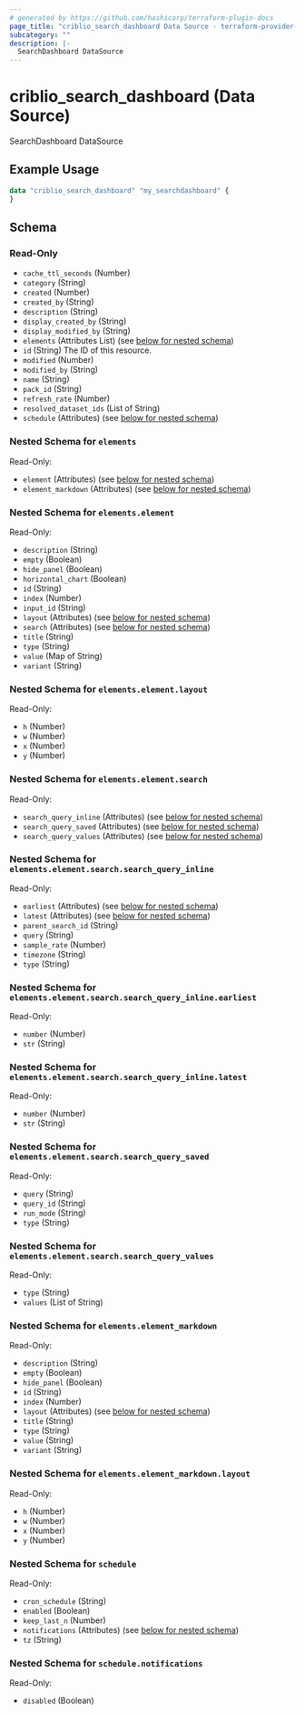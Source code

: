 ```yaml
---
# generated by https://github.com/hashicorp/terraform-plugin-docs
page_title: "criblio_search_dashboard Data Source - terraform-provider-criblio"
subcategory: ""
description: |-
  SearchDashboard DataSource
---
```


# criblio_search_dashboard (Data Source)

SearchDashboard DataSource

## Example Usage

```terraform
data "criblio_search_dashboard" "my_searchdashboard" {
}
```

<!-- schema generated by tfplugindocs -->
## Schema

### Read-Only

- `cache_ttl_seconds` (Number)
- `category` (String)
- `created` (Number)
- `created_by` (String)
- `description` (String)
- `display_created_by` (String)
- `display_modified_by` (String)
- `elements` (Attributes List) (see [below for nested schema](#nestedatt--elements))
- `id` (String) The ID of this resource.
- `modified` (Number)
- `modified_by` (String)
- `name` (String)
- `pack_id` (String)
- `refresh_rate` (Number)
- `resolved_dataset_ids` (List of String)
- `schedule` (Attributes) (see [below for nested schema](#nestedatt--schedule))

<a id="nestedatt--elements"></a>
### Nested Schema for `elements`

Read-Only:

- `element` (Attributes) (see [below for nested schema](#nestedatt--elements--element))
- `element_markdown` (Attributes) (see [below for nested schema](#nestedatt--elements--element_markdown))

<a id="nestedatt--elements--element"></a>
### Nested Schema for `elements.element`

Read-Only:

- `description` (String)
- `empty` (Boolean)
- `hide_panel` (Boolean)
- `horizontal_chart` (Boolean)
- `id` (String)
- `index` (Number)
- `input_id` (String)
- `layout` (Attributes) (see [below for nested schema](#nestedatt--elements--element--layout))
- `search` (Attributes) (see [below for nested schema](#nestedatt--elements--element--search))
- `title` (String)
- `type` (String)
- `value` (Map of String)
- `variant` (String)

<a id="nestedatt--elements--element--layout"></a>
### Nested Schema for `elements.element.layout`

Read-Only:

- `h` (Number)
- `w` (Number)
- `x` (Number)
- `y` (Number)


<a id="nestedatt--elements--element--search"></a>
### Nested Schema for `elements.element.search`

Read-Only:

- `search_query_inline` (Attributes) (see [below for nested schema](#nestedatt--elements--element--search--search_query_inline))
- `search_query_saved` (Attributes) (see [below for nested schema](#nestedatt--elements--element--search--search_query_saved))
- `search_query_values` (Attributes) (see [below for nested schema](#nestedatt--elements--element--search--search_query_values))

<a id="nestedatt--elements--element--search--search_query_inline"></a>
### Nested Schema for `elements.element.search.search_query_inline`

Read-Only:

- `earliest` (Attributes) (see [below for nested schema](#nestedatt--elements--element--search--search_query_inline--earliest))
- `latest` (Attributes) (see [below for nested schema](#nestedatt--elements--element--search--search_query_inline--latest))
- `parent_search_id` (String)
- `query` (String)
- `sample_rate` (Number)
- `timezone` (String)
- `type` (String)

<a id="nestedatt--elements--element--search--search_query_inline--earliest"></a>
### Nested Schema for `elements.element.search.search_query_inline.earliest`

Read-Only:

- `number` (Number)
- `str` (String)


<a id="nestedatt--elements--element--search--search_query_inline--latest"></a>
### Nested Schema for `elements.element.search.search_query_inline.latest`

Read-Only:

- `number` (Number)
- `str` (String)



<a id="nestedatt--elements--element--search--search_query_saved"></a>
### Nested Schema for `elements.element.search.search_query_saved`

Read-Only:

- `query` (String)
- `query_id` (String)
- `run_mode` (String)
- `type` (String)


<a id="nestedatt--elements--element--search--search_query_values"></a>
### Nested Schema for `elements.element.search.search_query_values`

Read-Only:

- `type` (String)
- `values` (List of String)




<a id="nestedatt--elements--element_markdown"></a>
### Nested Schema for `elements.element_markdown`

Read-Only:

- `description` (String)
- `empty` (Boolean)
- `hide_panel` (Boolean)
- `id` (String)
- `index` (Number)
- `layout` (Attributes) (see [below for nested schema](#nestedatt--elements--element_markdown--layout))
- `title` (String)
- `type` (String)
- `value` (String)
- `variant` (String)

<a id="nestedatt--elements--element_markdown--layout"></a>
### Nested Schema for `elements.element_markdown.layout`

Read-Only:

- `h` (Number)
- `w` (Number)
- `x` (Number)
- `y` (Number)




<a id="nestedatt--schedule"></a>
### Nested Schema for `schedule`

Read-Only:

- `cron_schedule` (String)
- `enabled` (Boolean)
- `keep_last_n` (Number)
- `notifications` (Attributes) (see [below for nested schema](#nestedatt--schedule--notifications))
- `tz` (String)

<a id="nestedatt--schedule--notifications"></a>
### Nested Schema for `schedule.notifications`

Read-Only:

- `disabled` (Boolean)
